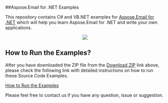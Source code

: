 ##Aspose.Email for .NET Examples

This repository contains C# and VB.NET examples for [Aspose.Email for .NET](http://www.aspose.com/.net/email-component.aspx) which will help you learn Aspose.Email for .NET and write your own applications.

<p align="center">
  <a title="Download complete Aspose.Email for .NET source code" href="https://github.com/asposeemail/Aspose_Email_NET/archive/master.zip">
	<img src="https://raw.github.com/AsposeExamples/java-examples-dashboard/master/images/downloadZip-Button-Large.png" />
  </a>
</p>

## How to Run the Examples?

After you have downloaded the ZIP file from the [Download ZIP](https://github.com/asposeemail/Aspose_Email_NET/archive/master.zip) link above, please check the following link with detailed instructions on how to run these Source Code Examples.

[How to Run the Examples](http://www.aspose.com/docs/display/emailnet/How+to+Run+the+Examples)

Please feel free to contact us if you have any question, issue or suggestion.
